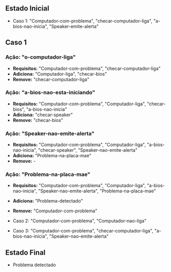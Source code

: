 ## Estado Inicial

- Caso 1: "Computador-com-problema", "checar-computador-liga", "a-bios-nao-inicia", "Speaker-emite-alerta"

## Caso 1

### Ação: "o-computador-liga"

- **Requisitos:** "Computador-com-problema", "checar-computador-liga"
- **Adiciona:** "Computador-liga", "checar-bios"
- **Remove:** "checar-computador-liga"

### Ação: "a-bios-nao-esta-iniciando"

- **Requisitos:** "Computador-com-problema", "Computador-liga", "checar-bios", "a-bios-nao-inicia"
- **Adiciona:** "checar-speaker"
- **Remove:** "checar-bios"

### Ação: "Speaker-nao-emite-alerta"

- **Requisitos:** "Computador-com-problema", "Computador-liga", "a-bios-nao-inicia", "checar-speaker", "Speaker-nao-emite-alerta"
- **Adiciona:** "Problema-na-placa-mae"
- **Remove:** -

### Ação: "Problema-na-placa-mae"

- **Requisitos:** "Computador-com-problema", "Computador-liga", "a-bios-nao-inicia", "Speaker-nao-emite-alerta", "Problema-na-placa-mae"
- **Adiciona:** "Problema-detectado"
- **Remove:** "Computador-com-problema"

- Caso 2: "Computador-com-problema", "Computador-nao-liga"
- Caso 3: "Computador-com-problema", "checar-computador-liga", "a-bios-nao-inicia", "Speaker-nao-emite-alerta"

## Estado Final

- Problema detectado
